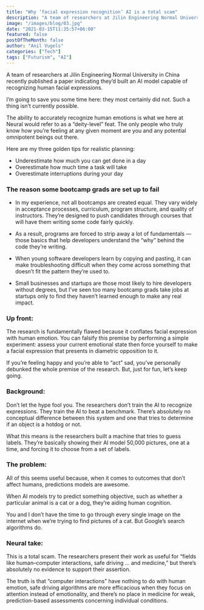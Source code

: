 ```yaml
---
title: "Why ‘facial expression recognition’ AI is a total scam"
description: "A team of researchers at Jilin Engineering Normal University in China recently published a paper indicating they’d built an AI model capable of recognizing human facial expressions."
image: "/images/blog/03.jpg"
date: "2021-03-15T11:35:57+06:00"
featured: false
postOfTheMonth: false
author: "Anil Vugels"
categories: ["Tech"]
tags: ["Futurism", "AI"]
---
```


A team of researchers at Jilin Engineering Normal University in China recently published a paper indicating they’d built an AI model capable of recognizing human facial expressions.

I’m going to save you some time here: they most certainly did not. Such a thing isn’t currently possible.

The ability to accurately recognize human emotions is what we here at Neural would refer to as a “deity-level” feat. The only people who truly know how you’re feeling at any given moment are you and any potential omnipotent beings out there.

Here are my three golden tips for realistic planning:

* Underestimate how much you can get done in a day
* Overestimate how much time a task will take
* Overestimate interruptions during your day

### The reason some bootcamp grads are set up to fail
* In my experience, not all bootcamps are created equal. They vary widely in acceptance processes, curriculum, program structure, and quality of instructors. They’re designed to push candidates through courses that will have them writing some code fairly quickly.

* As a result, programs are forced to strip away a lot of fundamentals — those basics that help developers understand the “why” behind the code they’re writing.

* When young software developers learn by copying and pasting, it can make troubleshooting difficult when they come across something that doesn’t fit the pattern they’re used to.

* Small businesses and startups are those most likely to hire developers without degrees, but I’ve seen too many bootcamp grads take jobs at startups only to find they haven’t learned enough to make any real impact.

### Up front:
The research is fundamentally flawed because it conflates facial expression with human emotion. You can falsify this premise by performing a simple experiment: assess your current emotional state then force yourself to make a facial expression that presents in diametric opposition to it.

If you’re feeling happy and you’re able to “act” sad, you’ve personally debunked the whole premise of the research. But, just for fun, let’s keep going.

### Background:
Don’t let the hype fool you. The researchers don’t train the AI to recognize expressions. They train the AI to beat a benchmark. There’s absolutely no conceptual difference between this system and one that tries to determine if an object is a hotdog or not.

What this means is the researchers built a machine that tries to guess labels. They’re basically showing their AI model 50,000 pictures, one at a time, and forcing it to choose from a set of labels.

### The problem:
All of this seems useful because, when it comes to outcomes that don’t affect humans, predictions models are awesome.

When AI models try to predict something objective, such as whether a particular animal is a cat or a dog, they’re aiding human cognition.

You and I don’t have the time to go through every single image on the internet when we’re trying to find pictures of a cat. But Google’s search algorithms do.

### Neural take:
This is a total scam. The researchers present their work as useful for “fields like human–computer interactions, safe driving … and medicine,” but there’s absolutely no evidence to support their assertion.

The truth is that “computer interactions” have nothing to do with human emotion, safe driving algorithms are more efficacious when they focus on attention instead of emotionality, and there’s no place in medicine for weak, prediction-based assessments concerning individual conditions.